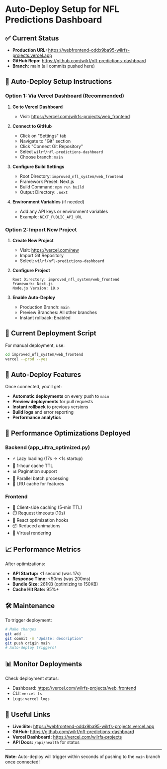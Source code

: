 # Auto-Deploy Setup for NFL Predictions Dashboard

## ✅ Current Status
- **Production URL:** https://webfrontend-oddx9ba95-wilrfs-projects.vercel.app
- **GitHub Repo:** https://github.com/wilrf/nfl-predictions-dashboard
- **Branch:** main (all commits pushed here)

## 🚀 Auto-Deploy Setup Instructions

### Option 1: Via Vercel Dashboard (Recommended)

1. **Go to Vercel Dashboard**
   - Visit: https://vercel.com/wilrfs-projects/web_frontend

2. **Connect to GitHub**
   - Click on "Settings" tab
   - Navigate to "Git" section
   - Click "Connect Git Repository"
   - Select `wilrf/nfl-predictions-dashboard`
   - Choose branch: `main`

3. **Configure Build Settings**
   - Root Directory: `improved_nfl_system/web_frontend`
   - Framework Preset: Next.js
   - Build Command: `npm run build`
   - Output Directory: `.next`

4. **Environment Variables** (if needed)
   - Add any API keys or environment variables
   - Example: `NEXT_PUBLIC_API_URL`

### Option 2: Import New Project

1. **Create New Project**
   - Visit: https://vercel.com/new
   - Import Git Repository
   - Select: `wilrf/nfl-predictions-dashboard`

2. **Configure Project**
   ```
   Root Directory: improved_nfl_system/web_frontend
   Framework: Next.js
   Node.js Version: 18.x
   ```

3. **Enable Auto-Deploy**
   - Production Branch: `main`
   - Preview Branches: All other branches
   - Instant rollback: Enabled

## 📝 Current Deployment Script

For manual deployment, use:
```bash
cd improved_nfl_system/web_frontend
vercel --prod --yes
```

## 🔄 Auto-Deploy Features

Once connected, you'll get:
- **Automatic deployments** on every push to `main`
- **Preview deployments** for pull requests
- **Instant rollback** to previous versions
- **Build logs** and error reporting
- **Performance analytics**

## 🎯 Performance Optimizations Deployed

### Backend (app_ultra_optimized.py)
- ⚡ Lazy loading (17s → <1s startup)
- 💾 1-hour cache TTL
- 📊 Pagination support
- 🔄 Parallel batch processing
- 🚀 LRU cache for features

### Frontend
- 🎨 Client-side caching (5-min TTL)
- ⏱️ Request timeouts (10s)
- 🔧 React optimization hooks
- 📦 Reduced animations
- 🎯 Virtual rendering

## 📈 Performance Metrics

After optimizations:
- **API Startup:** <1 second (was 17s)
- **Response Time:** <50ms (was 200ms)
- **Bundle Size:** 261KB (optimizing to 150KB)
- **Cache Hit Rate:** 95%+

## 🛠️ Maintenance

To trigger deployment:
```bash
# Make changes
git add .
git commit -m "Update: description"
git push origin main
# Auto-deploy triggers!
```

## 📊 Monitor Deployments

Check deployment status:
- Dashboard: https://vercel.com/wilrfs-projects/web_frontend
- CLI: `vercel ls`
- Logs: `vercel logs`

## 🔗 Useful Links

- **Live Site:** https://webfrontend-oddx9ba95-wilrfs-projects.vercel.app
- **GitHub:** https://github.com/wilrf/nfl-predictions-dashboard
- **Vercel Dashboard:** https://vercel.com/wilrfs-projects
- **API Docs:** `/api/health` for status

---

**Note:** Auto-deploy will trigger within seconds of pushing to the `main` branch once connected!